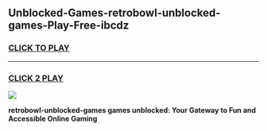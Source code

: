 
## Unblocked-Games-retrobowl-unblocked-games-Play-Free-ibcdz
<h3>
<a href="https://premium76.site?title=retrobowl-unblocked-games&ref=09A">CLICK TO PLAY</a></h3>
<hr>

<h3>
<a href="https://premium76.site?title=retrobowl-unblocked-games&ref=09A">CLICK 2 PLAY</a>
  
</h3>

<a href="https://premium76.site?title=retrobowl-unblocked-games&ref=09A"><img src="https://clearcache.store/games.png"></a>


**retrobowl-unblocked-games games unblocked: Your Gateway to Fun and Accessible Online Gaming**
